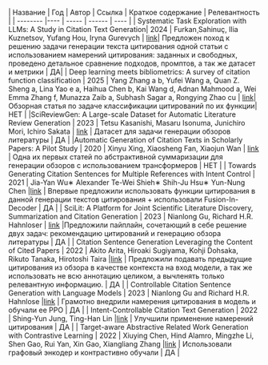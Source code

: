 | Название | Год | Автор | Ссылка | Краткое содержание | Релевантность |
| -------- |---- | ----- | ------ | ---- |
| Systematic Task Exploration with LLMs: A Study in Citation Text Generation| 2024 | Furkan¸Sahinuç, Ilia Kuznetsov, Yufang Hou, Iryna Gurevych | [link](https://arxiv.org/pdf/2407.04046)| Предложен поход к решению задачи генерации текста цитирования одной статьи с использованием намерений цитирования: заданных и свободных, проведено детальное сравнение подходов, промптов, а так же датасет и метрики | ДА|
| Deep learning meets bibliometrics: A survey of citation function classification | 2025 | Yang Zhang a b, Yufei Wang a, Quan Z. Sheng a, Lina Yao e a, Haihua Chen b, Kai Wang d, Adnan Mahmood a, Wei Emma Zhang f, Munazza Zaib a, Subhash Sagar a, Rongying Zhao cu | [link](https://www.sciencedirect.com/science/article/pii/S1751157724001202)| Обзорная статья по задаче классификации цитирований по их функции| НЕТ |
|SciReviewGen: A Large-scale Dataset for Automatic Literature Review Generation | 2023 | Tetsu Kasanishi, Masaru Isonuma, Junichiro Mori, Ichiro Sakata | [link](https://aclanthology.org/2023.findings-acl.418/) | Датасет для задачи генерации обзоров литературы | ДА |
|Automatic Generation of Citation Texts in Scholarly Papers: A Pilot Study | 2020 | Xinyu Xing, Xiaosheng Fan, Xiaojun Wan | [link](https://aclanthology.org/2020.acl-main.550/) | Одна их первых статей по абстрактивной суммаризации для генерации обзоров с использованием трансформеров | НЕТ |
| Towards Generating Citation Sentences
for Multiple References with Intent Control | 2021 | Jia-Yan Wu∗ Alexander Te-Wei Shieh∗ Shih-Ju Hsu∗ Yun-Nung Chen |[link](https://arxiv.org/pdf/2112.01332) | Впервые предложили использовать функции цитирования в данной генерации текстов цитирования + использовали  Fusion-In-Decoder | ДА |
| SciLit: A Platform for Joint Scientific Literature Discovery, Summarization and Citation Generation | 2023 | Nianlong Gu, Richard H.R. Hahnloser | [link](https://aclanthology.org/2023.acl-demo.22/) |Предложили пайплайн, сочетающий в себе решение двух задач: рекомендацию цитирований и генерацию обзора литературы | ДА |
| Citation Sentence Generation Leveraging the Content of Cited Papers | 2022 | Akito Arita, Hiroaki Sugiyama, Kohji Dohsaka, Rikuto Tanaka, Hirotoshi Taira |[link](https://aclanthology.org/2022.sdp-1.19/) | Предложили подавать предыдущие цитирования из обзора в качестве контекста на вход модели, а так же использовать не всю аннотацию целиком, а вычленять только релевантную информацию. | ДА  |
| Controllable Citation Sentence Generation with Language Models | 2023 | Nianlong Gu and Richard H.R. Hahnlose |[link](https://arxiv.org/pdf/2211.07066) | Грамотно внедрили намерения цитирования в модель и обучали ее PPO | ДА |
| Intent-Controllable Citation Text Generation | 2022 |  Shing-Yun Jung,  Ting-Han Lin |[link](https://www.mdpi.com/2227-7390/10/10/1763) | Улучшили применение намерений цитирования | ДА |
| Target-aware Abstractive Related Work Generation with Contrastive Learning | 2022 | Xiuying Chen, Hind Alamro, Mingzhe Li, Shen Gao, Rui Yan, Xin Gao, Xiangliang Zhang |[link](https://dl.acm.org/doi/10.1145/3477495.3532065) | Использовали графовый энкодер и контрастивно обучали | ДА |
